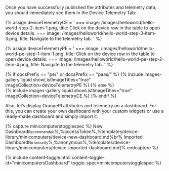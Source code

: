 Once you have successfully published the attributes and telemetry data, you should immediately see them in the Device Telemetry Tab:

{% assign deviceTelemetryCE = '
    ===
        image: /images/helloworld/hello-world-step-2-item-1.png,
        title: Click on the device row in the table to open device details.
    ===
        image: /images/helloworld/hello-world-step-3-item-3.png,
        title: Navigate to the telemetry tab.
    '
%}

{% assign deviceTelemetryPE = '
    ===
        image: /images/helloworld/hello-world-pe-step-1-item-1.png,
        title: Click on the device row in the table to open device details.
    ===
        image: /images/helloworld/hello-world-pe-step-2-item-4.png,
        title: Navigate to the telemetry tab.
    '
%}

{% if docsPrefix == "pe/" or docsPrefix == "paas/" %}
    {% include images-gallery.liquid showListImageTitles="true" imageCollection=deviceTelemetryPE %}
{% else %}  
    {% include images-gallery.liquid showListImageTitles="true" imageCollection=deviceTelemetryCE %}
{% endif %} 

Also, let’s display OrangePI attributes and telemetry on a dashboard. For this, you can create your own dashboard with 
your custom widgets or use a ready-made dashboard and simply import it.
 
{% capture minicomputerstogglespec %}
New Dashboard<small>Recommended</small>%,%accessToken%,%templates/device-library/minicomputers/device-new-dashboard.md%br%
Imported Dashboard<small>No security</small>%,%anonymous%,%templates/device-library/minicomputers/device-imported-dashboard.md{% endcapture %}

{% include content-toggle.html content-toggle-id="minicomputersDashboard" toggle-spec=minicomputerstogglespec %}  